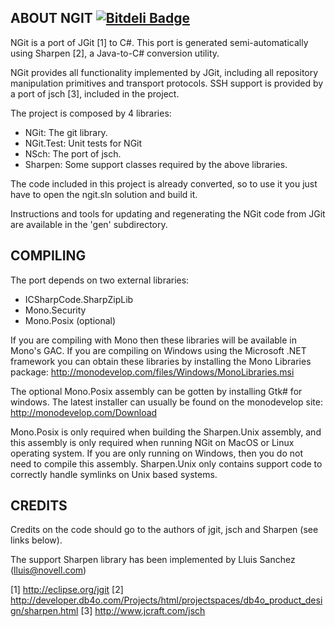 ABOUT NGIT [![Bitdeli Badge](https://d2weczhvl823v0.cloudfront.net/Schumix/ngit/trend.png)](https://bitdeli.com/free "Bitdeli Badge")
----------

NGit is a port of JGit [1] to C#. This port is generated semi-automatically
using Sharpen [2], a Java-to-C# conversion utility.

NGit provides all functionality implemented by JGit, including all repository
manipulation primitives and transport protocols. SSH support is provided by
a port of jsch [3], included in the project.

The project is composed by 4 libraries:
- NGit: The git library.
- NGit.Test: Unit tests for NGit
- NSch: The port of jsch.
- Sharpen: Some support classes required by the above libraries.

The code included in this project is already converted, so to use it
you just have to open the ngit.sln solution and build it.

Instructions and tools for updating and regenerating the NGit code from JGit
are available in the 'gen' subdirectory.

COMPILING
---------
The port depends on two external libraries:
  - ICSharpCode.SharpZipLib
  - Mono.Security
  - Mono.Posix (optional)

If you are compiling with Mono then these libraries will be available in
Mono's GAC. If you are compiling on Windows using the Microsoft .NET
framework you can obtain these libraries by installing the Mono Libraries
package:
  http://monodevelop.com/files/Windows/MonoLibraries.msi

The optional Mono.Posix assembly can be gotten by installing Gtk# for windows.
The latest installer can usually be found on the monodevelop site:
  http://monodevelop.com/Download

Mono.Posix is only required when building the Sharpen.Unix assembly, and this
assembly is only required when running NGit on MacOS or Linux operating system.
If you are only running on Windows, then you do not need to compile this assembly.
Sharpen.Unix only contains support code to correctly handle symlinks on Unix
based systems.

CREDITS
-------

Credits on the code should go to the authors of jgit, jsch and Sharpen
(see links below).

The support Sharpen library has been implemented by Lluis Sanchez (lluis@novell.com)

[1] http://eclipse.org/jgit
[2] http://developer.db4o.com/Projects/html/projectspaces/db4o_product_design/sharpen.html
[3] http://www.jcraft.com/jsch
